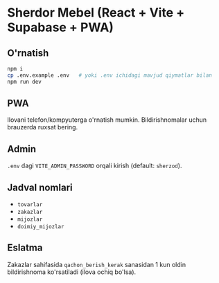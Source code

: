 
# Sherdor Mebel (React + Vite + Supabase + PWA)

## O'rnatish
```bash
npm i
cp .env.example .env   # yoki .env ichidagi mavjud qiymatlar bilan
npm run dev
```

## PWA
Ilovani telefon/kompyuterga o'rnatish mumkin. Bildirishnomalar uchun brauzerda ruxsat bering.

## Admin
`.env` dagi `VITE_ADMIN_PASSWORD` orqali kirish (default: `sherzod`).

## Jadval nomlari
- `tovarlar`
- `zakazlar`
- `mijozlar`
- `doimiy_mijozlar`

## Eslatma
Zakazlar sahifasida `qachon_berish_kerak` sanasidan 1 kun oldin bildirishnoma ko'rsatiladi (ilova ochiq bo'lsa).
